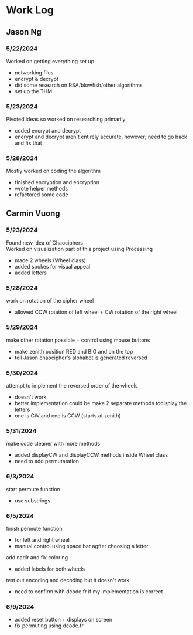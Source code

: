 # Work Log

## Jason Ng

### 5/22/2024 

Worked on getting everything set up 
- networking files
- encrypt & decrypt
- did some research on RSA/blowfish/other algorithms
- set up the THM

### 5/23/2024

Pivoted ideas so worked on researching primarily 
- coded encrypt and decrypt 
- encrypt and decrypt aren't entirely accurate, however; need to go back and fix that 

### 5/28/2024
Mostly worked on coding the algorithm
- finished encryption and encryption 
- wrote helper methods 
- refactored some code 

## Carmin Vuong

### 5/23/2024
Found new idea of Chaociphers <br>
Worked on visualization part of this project using Processing
- made 2 wheels (Wheel class)
- added spokes for visual appeal
- added letters

### 5/28/2024
work on rotation of the cipher wheel
- allowed CCW rotation of left wheel + CW rotation of the right wheel


### 5/29/2024
make other rotation possible + control using mouse buttons
- make zenith position RED and BIG and on the top
- tell Jason chaocipher's alphabet is generated reversed

### 5/30/2024
attempt to implement the reversed order of the wheels
- doesn't work
- better implementation could be make 2 separate methods todisplay the letters
- one is CW and one is CCW (starts at zenith)

### 5/31/2024
make code cleaner with more methods
- added displayCW and displayCCW methods inside Wheel class
- need to add permutatation

### 6/3/2024
start permute function
- use substrings

### 6/5/2024
finish permute function
- for left and right wheel
- manual control using space bar agfter choosing a letter

add nadir and fix coloring
- added labels for both wheels

test out encoding and decoding but it doesn't work
- need to confirm with dcode.fr if my implementation is correct

### 6/9/2024
- added reset button + displays on screen
- fix permuting using dcode.fr
